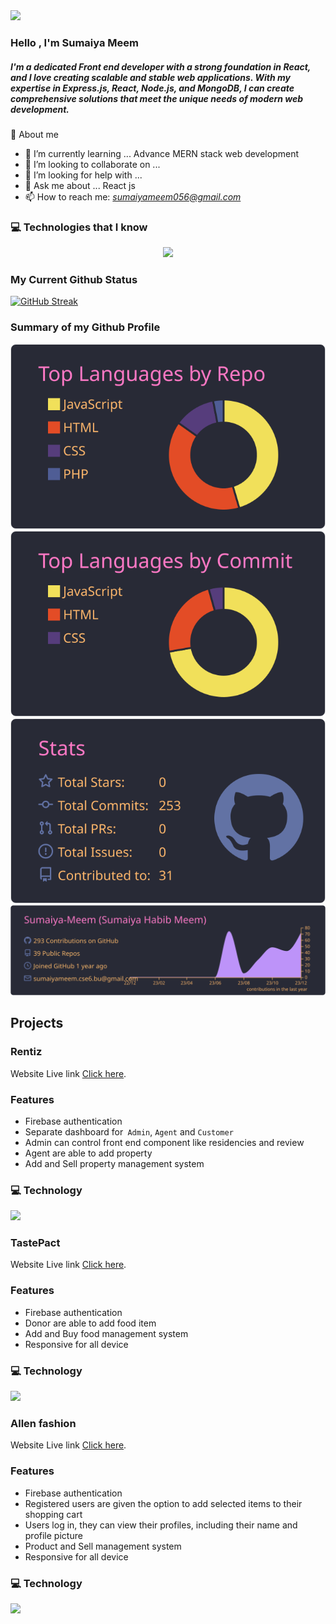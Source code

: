 
<img src="[https://raw.githubusercontent.com/Sumaiya-Meem/Sumaiya-Meem/main/Sumaiya%20Meem.png](https://raw.githubusercontent.com/Sumaiya-Meem/Sumaiya-Meem/main/1.png)">

### Hello , I'm Sumaiya Meem

##### I'm a dedicated Front end developer with a strong foundation in React, and I love creating scalable and stable web applications. With my expertise in Express.js, React, Node.js, and MongoDB, I can create comprehensive solutions that meet the unique needs of modern web development.

👀 About me
- 🌱 I’m currently learning ... Advance MERN stack web development
- 👯 I’m looking to collaborate on ...
- 🤔 I’m looking for help with ...
- 💬 Ask me about ... React js 
- 📫 How to reach me: *sumaiyameem056@gmail.com*

### 💻 Technologies that I know
<p align="center">
  <a href="https://skillicons.dev">
    <img src="https://skillicons.dev/icons?i=react,nodejs,expressjs,mongodb,js,tailwind,html,c,python" />
  </a>
</p>


### My Current Github Status
[![GitHub Streak](https://github-readme-streak-stats.herokuapp.com?user=Sumaiya-Meem&theme=dracula&hide_border=true&border_radius=4.8&mode=weekly&card_width=497)](https://git.io/streak-stats)

### Summary of my Github Profile

[![](https://raw.githubusercontent.com/Sumaiya-Meem/testcard/master/profile-summary-card-output/dracula/1-repos-per-language.svg)](https://github.com/vn7n24fzkq/github-profile-summary-cards) [![](https://raw.githubusercontent.com/Sumaiya-Meem/testcard/master/profile-summary-card-output/dracula/2-most-commit-language.svg)](https://github.com/vn7n24fzkq/github-profile-summary-cards)
[![](https://raw.githubusercontent.com/Sumaiya-Meem/testcard/master/profile-summary-card-output/dracula/3-stats.svg)](https://github.com/vn7n24fzkq/github-profile-summary-cards) 
[![](https://raw.githubusercontent.com/Sumaiya-Meem/testcard/master/profile-summary-card-output/dracula/0-profile-details.svg)](https://github.com/vn7n24fzkq/github-profile-summary-cards)

## Projects
### Rentiz

Website Live link [Click here](https://rentiz-e6035.web.app/).

### Features
- Firebase authentication
- Separate dashboard for` Admin`, `Agent` and `Customer`
- Admin can control front end component like residencies and review
- Agent are able to add property
- Add and Sell property management system

### 💻 Technology
<p align="left">
  <a href="https://skillicons.dev">
    <img src="https://skillicons.dev/icons?i=react,nodejs,expressjs,mongodb,js,tailwind,html" />
  </a>
</p>

### TastePact

Website Live link [Click here](https://food-share-73f23.web.app/).

### Features
- Firebase authentication
- Donor are able to add food item
- Add and Buy food management system
- Responsive for all device

### 💻 Technology
<p align="left">
  <a href="https://skillicons.dev">
    <img src="https://skillicons.dev/icons?i=react,nodejs,expressjs,mongodb,js,tailwind,html" />
  </a>
</p>

### Allen fashion

Website Live link [Click here](https://fashion-website-39a8c.web.app/).

### Features
- Firebase authentication
- Registered users are given the option to add selected items to their shopping cart
- Users log in, they can view their profiles, including their name and profile picture
- Product and Sell management system
- Responsive for all device

### 💻 Technology
<p align="left">
  <a href="https://skillicons.dev">
    <img src="https://skillicons.dev/icons?i=react,nodejs,expressjs,mongodb,js,tailwind,html" />
  </a>
</p>




